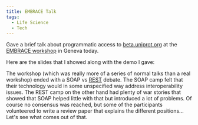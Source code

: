 ```yaml
---
title: EMBRACE Talk
tags:
  - Life Science
  - Tech
---
```


Gave a brief talk about programmatic access to [beta.uniprot.org](http://beta.uniprot.org/) at the [EMBRACE workshop](http://www.ch.embnet.org/EMBRACE/) in Geneva today.

Here are the slides that I showed along with the demo I gave:



The workshop (which was really more of a series of normal talks than a real workshop) ended with a SOAP vs [REST](http://en.wikipedia.org/wiki/Representational_State_Transfer) debate. The SOAP camp felt that their technology would in some unspecified way address interoperability issues. The REST camp on the other hand had plenty of war stories that showed that SOAP helped little with that but introduced a lot of problems. Of course no consensus was reached, but some of the participants volunteered to write a review paper that explains the different positions... Let's see what comes out of that.
